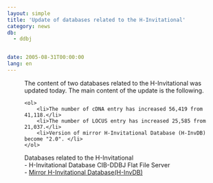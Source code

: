 ```yaml
---
layout: simple
title: 'Update of databases related to the H-Invitational'
category: news
db:
  - ddbj


date: 2005-08-31T00:00:00
lang: en
---
```


<dd>The content of two databases related to the H-Invitational was updated today. The main content of the update is the following.

    <ol>
        <li>The number of cDNA entry has increased 56,419 from 41,118.</li>
        <li>The number of LOCUS entry has increased 25,585 from 21,037.</li>
        <li>Version of mirror H-Invitational Database (H-InvDB) become "2.0". </li>
    </ol>
<dd>Databases related to the H-Invitational
<dd>- H-Invitational Database CIB-DDBJ Flat File Server
<dd>- <a href="/whatsnew/whatsnew2009-e.html#091208">Mirror H-Invitational Database(H-InvDB)</a></dd>
</dd>
</dd>
</dd>
